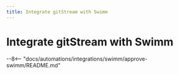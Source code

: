 ```yaml
---
title: Integrate gitStream with Swimm
---
```

# Integrate gitStream with Swimm

--8<-- "docs/automations/integrations/swimm/approve-swimm/README.md"